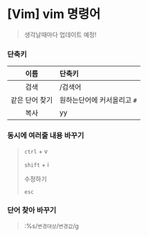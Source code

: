 # [Vim] vim 명령어
> 생각날때마다 업데이트 예정!

### 단축키
| 이름 | 단축키 |
| :---: | :--- |
| 검색 | /검색어 |
| 같은 단어 찾기 | 원하는단어에 커서올리고 `#` |
| 복사 | yy |


### 동시에 여러줄 내용 바꾸기
> `ctrl` + v
>
> `shift` + i
>
> 수정하기
>
> `esc`


### 단어 찾아 바꾸기

> :%s/`변경대상`/`변경값`/g
